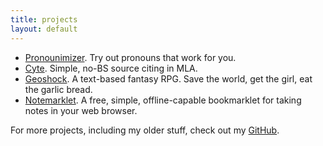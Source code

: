 ```yaml
---
title: projects
layout: default
---
```


-   [Pronounimizer](https://pronouns.ttccourt.com). Try out pronouns that work for you.
-   [Cyte](https://cyte.ttccourt.com). Simple, no-BS source citing in MLA.
-   [Geoshock](https://geoshock.ttccourt.com). A text-based fantasy RPG. Save the world, get the girl, eat the garlic bread.
-   [Notemarklet](/notemarklet). A free, simple, offline-capable bookmarklet for taking notes in your web browser.

For more projects, including my older stuff, check out my [GitHub](https://github.com/ttccourt).